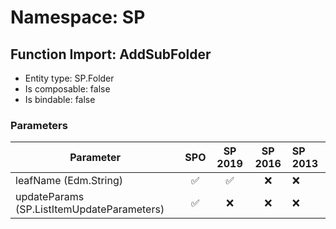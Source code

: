 # Namespace: SP

## Function Import: AddSubFolder

- Entity type: SP.Folder
- Is composable: false
- Is bindable: false

### Parameters

Parameter | SPO | SP 2019 | SP 2016 | SP 2013
----------|:---:|:-------:|:-------:|:-------
leafName (Edm.String) | ✅ | ✅ | ❌ | ❌
updateParams (SP.ListItemUpdateParameters) | ✅ | ❌ | ❌ | ❌
